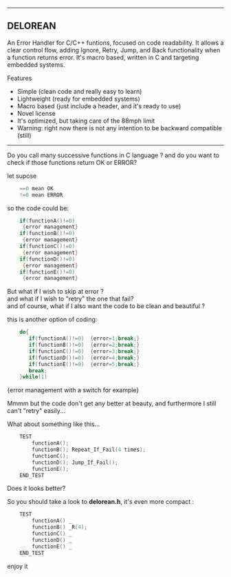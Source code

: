 ------------------------------------------------------------------------------
   DELOREAN 
------------------------------------------------------------------------------
An Error Handler for C/C++ funtions, focused on code readability. It allows a clear control flow, adding Ignore, Retry, Jump, and Back functionality when a function returns error. It's macro based, written in C and targeting embedded systems.

Features

* Simple (clean code and really easy to learn)
* Lightweight (ready for embedded systems)
* Macro based (just include a header, and it's ready to use)
* Novel license
* It's optimized, but taking care of the 88mph limit
* Warning: right now there is not any intention to be backward compatible (still)

------------------------------------------------------------------------------

Do you call many successive functions in C language ?
and do you want to check if those functions return OK or ERROR?

let supose
```C
    ==0 mean OK 
    !=0 mean ERROR
```
so the code could be:

```C
    if(functionA()!=0)
     {error management}
    if(functionB()!=0)
     {error management}
    if(functionC()!=0)
     {error management}
    if(functionD()!=0)
     {error management}
    if(functionE()!=0)
     {error management}
```

But what if I wish to skip at error ?  
and what if I wish to "retry" the one that fail?  
and of course, what if I also want the code to be clean and beautiful ?  

this is another option of coding:
```C
    do{
       if(functionA()!=0)  {error=1;break;}
       if(functionB()!=0)  {error=2;break;}
       if(functionC()!=0)  {error=3;break;}
       if(functionD()!=0)  {error=4;break;}
       if(functionE()!=0)  {error=5;break;}
       break;
    }while(1)
```
{error management with a switch for example}

Mmmm but the code don't get any better at beauty, and furthermore I still can't "retry" easily...


What about something like this...
```C
    TEST
        functionA();
        functionB(); Repeat_If_Fail(4 times);
        functionC();
        functionD(); Jump_If_Fail();
        functionE();
    END_TEST
```
Does it looks better?

So you should take a look to **delorean.h**, it's even more compact :
```C
    TEST
        functionA() _
        functionB() _R(4);
        functionC() _
        functionD() _
        functionE() _
    END_TEST
```
enjoy it
